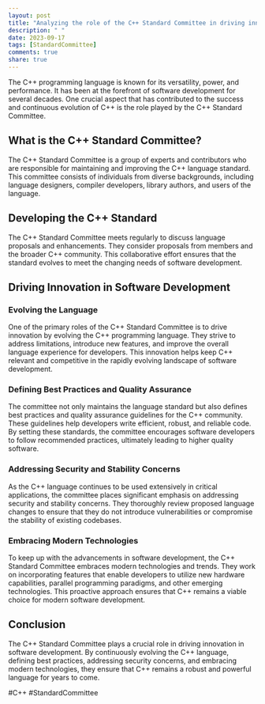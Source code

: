 ```yaml
---
layout: post
title: "Analyzing the role of the C++ Standard Committee in driving innovation in software development"
description: " "
date: 2023-09-17
tags: [StandardCommittee]
comments: true
share: true
---
```


The C++ programming language is known for its versatility, power, and performance. It has been at the forefront of software development for several decades. One crucial aspect that has contributed to the success and continuous evolution of C++ is the role played by the C++ Standard Committee.

## What is the C++ Standard Committee? 

The C++ Standard Committee is a group of experts and contributors who are responsible for maintaining and improving the C++ language standard. This committee consists of individuals from diverse backgrounds, including language designers, compiler developers, library authors, and users of the language.

## Developing the C++ Standard

The C++ Standard Committee meets regularly to discuss language proposals and enhancements. They consider proposals from members and the broader C++ community. This collaborative effort ensures that the standard evolves to meet the changing needs of software development.

## Driving Innovation in Software Development

### Evolving the Language

One of the primary roles of the C++ Standard Committee is to drive innovation by evolving the C++ programming language. They strive to address limitations, introduce new features, and improve the overall language experience for developers. This innovation helps keep C++ relevant and competitive in the rapidly evolving landscape of software development.

### Defining Best Practices and Quality Assurance

The committee not only maintains the language standard but also defines best practices and quality assurance guidelines for the C++ community. These guidelines help developers write efficient, robust, and reliable code. By setting these standards, the committee encourages software developers to follow recommended practices, ultimately leading to higher quality software.

### Addressing Security and Stability Concerns

As the C++ language continues to be used extensively in critical applications, the committee places significant emphasis on addressing security and stability concerns. They thoroughly review proposed language changes to ensure that they do not introduce vulnerabilities or compromise the stability of existing codebases.

### Embracing Modern Technologies

To keep up with the advancements in software development, the C++ Standard Committee embraces modern technologies and trends. They work on incorporating features that enable developers to utilize new hardware capabilities, parallel programming paradigms, and other emerging technologies. This proactive approach ensures that C++ remains a viable choice for modern software development.

## Conclusion

The C++ Standard Committee plays a crucial role in driving innovation in software development. By continuously evolving the C++ language, defining best practices, addressing security concerns, and embracing modern technologies, they ensure that C++ remains a robust and powerful language for years to come.

#C++ #StandardCommittee